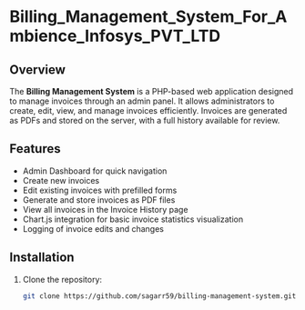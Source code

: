 # Billing_Management_System_For_Ambience_Infosys_PVT_LTD

## Overview

The **Billing Management System** is a PHP-based web application designed to manage invoices through an admin panel. It allows administrators to create, edit, view, and manage invoices efficiently. Invoices are generated as PDFs and stored on the server, with a full history available for review.

## Features

- Admin Dashboard for quick navigation
- Create new invoices
- Edit existing invoices with prefilled forms
- Generate and store invoices as PDF files
- View all invoices in the Invoice History page
- Chart.js integration for basic invoice statistics visualization
- Logging of invoice edits and changes

## Installation

1. Clone the repository:

   ```bash
   git clone https://github.com/sagarr59/billing-management-system.git
   ```
